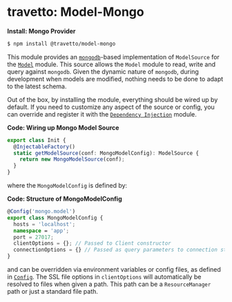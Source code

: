 travetto: Model-Mongo
===


**Install: Mongo Provider**
```bash
$ npm install @travetto/model-mongo
```


This module provides an [`mongodb`](https://mongodb.com)-based implementation of `ModelSource` for the [`Model`](https://github.com/travetto/travetto/tree/master/module/model) module.  This source allows the `Model` module to read, write and query against `mongodb`. Given the dynamic nature of `mongodb`, during development when models are modified, nothing needs to be done to adapt to the latest schema.

Out of the box, by installing the module, everything should be wired up by default.  If you need to customize any aspect of the source or config, you can override and register it with the [`Dependency Injection`](https://github.com/travetto/travetto/tree/master/module/di) module.

**Code: Wiring up Mongo Model Source**
```typescript
export class Init {
  @InjectableFactory()
  static getModelSource(conf: MongoModelConfig): ModelSource {
    return new MongoModelSource(conf);
  }
}
```

where the `MongoModelConfig` is defined by:

**Code: Structure of MongoModelConfig**
```typescript
@Config('mongo.model')
export class MongoModelConfig {
  hosts = 'localhost';
  namespace = 'app';
  port = 27017;
  clientOptions = {}; // Passed to Client constructor
  connectionOptions = {} // Passed as query parameters to connection string
}
```

and can be overridden via environment variables or config files, as defined in [`Config`](https://github.com/travetto/travetto/tree/master/module/config).  The SSL file options in `clientOptions` will automatically be resolved to files when given a path.  This path can be a `ResourceManager` path or just a standard file path.
